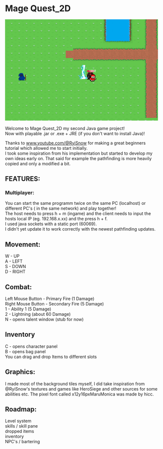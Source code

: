 # Mage Quest_2D

![Screenshot](picture2.png)

Welcome to Mage Quest_2D my second Java game project!  
Now with playable .jar or .exe + JRE (if you don't want to install Java)!

Thanks to www.youtube.com/@RyiSnow for making a great beginners tutorial which allowed me to start initially.  
I took some inspiration from his implementation but started to develop my own ideas early on. That said for example the
pathfinding is more heavily copied and only a modified a bit.

## FEATURES:

### Multiplayer:

You can start the same programm twice on the same PC (localhost) or different PC's ( in the same network) and play
together!  
The host needs to press h + m (ingame) and the client needs to input the hosts local IP (eg. 192.168.x.xx) and the press
h + f.  
I used java sockets with a static port (60069).  
I didn't yet update it to work correctly with the newest pathfinding updates.

## Movement:

W - UP  
A - LEFT  
S - DOWN  
D - RIGHT

## Combat:

Left Mouse Button - Primary Fire (1 Damage)  
Right Mouse Button - Secondary Fire (5 Damage)  
1 - Ability 1 (5 Damage)  
2 - Lightning (about 60 Damage)  
N - opens talent window (stub for now)

## Inventory

C - opens character panel  
B - opens bag panel  
You can drag and drop Items to different slots

## Graphics:

I made most of the background tiles myself, I did take inspiration from @RyiSnow's textures and games like
HeroSiege and other sources for some abilities etc. The pixel font called x12y16pxMaruMonica was made by hicc.

## Roadmap:

Level system  
skills / skill pane  
dropped items  
inventory   
NPC's / bartering  



